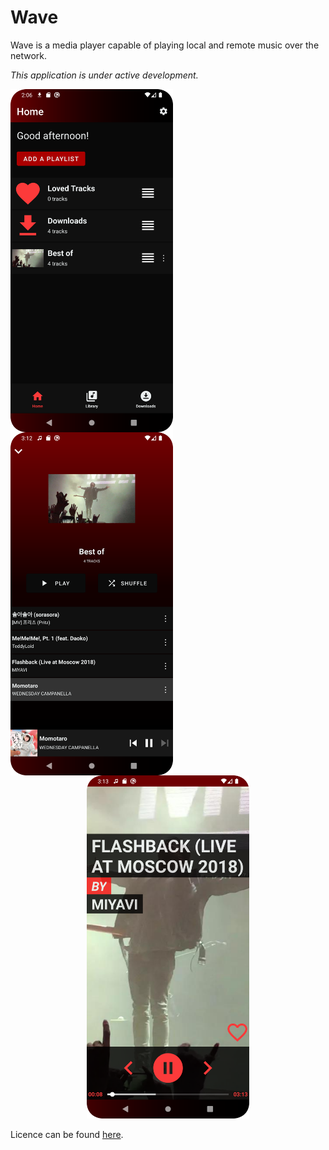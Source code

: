 # Wave

Wave is a media player capable of playing local and remote music over the network.

_This application is under active development._

<div align="center">
    <img align="left" src="misc/images/app_home.png" alt="Wave - Home" width="260" />
    <img align="left" src="misc/images/app_playlist.png" alt="Wave - Playlist" width="260" />
    <img src="misc/images/app_player.png" alt="Wave - Player" width="260" />
</div>

Licence can be found [here](LICENCE.md).
